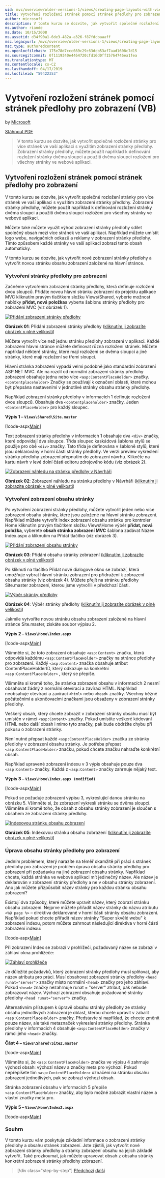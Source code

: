 ```yaml
---
uid: mvc/overview/older-versions-1/views/creating-page-layouts-with-view-master-pages-vb
title: Vytvoření rozložení stránek pomocí stránek předlohy pro zobrazení (VB) | Dokumentace Microsoftu
author: microsoft
description: V tomto kurzu se dozvíte, jak vytvořit společné rozložení stránky pro více stránek ve vaší aplikaci s využitím zobrazení stránky předlohy. Můžete použít...
ms.author: riande
ms.date: 10/16/2008
ms.assetid: d34f90a1-6de3-482a-a326-f87fdcbaaaff
msc.legacyurl: /mvc/overview/older-versions-1/views/creating-page-layouts-with-view-master-pages-vb
msc.type: authoredcontent
ms.openlocfilehash: 175e78d7ccc669c29c63dcb53af7aad1608c7d15
ms.sourcegitcommit: 0f1119340e4464720cfd16d0ff15764746ea1fea
ms.translationtype: MT
ms.contentlocale: cs-CZ
ms.lasthandoff: 04/17/2019
ms.locfileid: "59422353"
---
```

# <a name="creating-page-layouts-with-view-master-pages-vb"></a>Vytvoření rozložení stránek pomocí stránek předlohy pro zobrazení (VB)

by [Microsoft](https://github.com/microsoft)

[Stáhnout PDF](http://download.microsoft.com/download/e/f/3/ef3f2ff6-7424-48f7-bdaa-180ef64c3490/ASPNET_MVC_Tutorial_12_VB.pdf)

> V tomto kurzu se dozvíte, jak vytvořit společné rozložení stránky pro více stránek ve vaší aplikaci s využitím zobrazení stránky předlohy. Zobrazení stránky předlohy, můžete použít například k definování rozložení stránky dvěma sloupci a použití dvěma sloupci rozložení pro všechny stránky ve webové aplikaci.


## <a name="creating-page-layouts-with-view-master-pages"></a>Vytvoření rozložení stránek pomocí stránek předlohy pro zobrazení

V tomto kurzu se dozvíte, jak vytvořit společné rozložení stránky pro více stránek ve vaší aplikaci s využitím zobrazení stránky předlohy. Zobrazení stránky předlohy, můžete použít například k definování rozložení stránky dvěma sloupci a použití dvěma sloupci rozložení pro všechny stránky ve webové aplikaci.

Můžete také můžete využít výhod zobrazení stránky předlohy sdílet společný obsah mezi více stránek ve vaší aplikaci. Například můžete umístit logo webu, navigačních odkazů a reklamy v zobrazení stránky předlohy. Tímto způsobem každé stránky ve vaší aplikaci zobrazí tento obsah automaticky.

V tomto kurzu se dozvíte, jak vytvořit nové zobrazení stránky předlohy a vytvořit novou stránku obsahu zobrazení založené na hlavní stránce.

### <a name="creating-a-view-master-page"></a>Vytvoření stránky předlohy pro zobrazení

Začněme vytvořením zobrazení stránky předlohy, která definuje rozložení dvou sloupců. Přidáte novou hlavní stránku zobrazení do projektu aplikace MVC kliknutím pravým tlačítkem složku Views\Shared, vyberte možnost nabídky **přidat, nová položka**a vyberte šablonu stránky předlohy pro zobrazení MVC (viz obrázek 1).


[![Přidání zobrazení stránky předlohy](creating-page-layouts-with-view-master-pages-vb/_static/image2.png)](creating-page-layouts-with-view-master-pages-vb/_static/image1.png)

**Obrázek 01**: Přidání zobrazení stránky předlohy ([kliknutím ji zobrazíte obrázek v plné velikosti](creating-page-layouts-with-view-master-pages-vb/_static/image3.png))


Můžete vytvořit více než jednu stránku předlohy zobrazení v aplikaci. Každé zobrazení hlavní stránce můžete definovat různá rozložení stránek. Můžete například některé stránky, které mají rozložení se dvěma sloupci a jiné stránky, které mají rozložení se třemi sloupci.

Hlavní stránka zobrazení vypadá velmi podobně jako standardní zobrazení ASP.NET MVC. Ale na rozdíl od normální zobrazení stránky předlohy zobrazení obsahuje jednu nebo více `<asp:ContentPlaceHolder>` značky. `<contentplaceholder>` Značky se používají k označení oblastí, které mohou být přepsána nastaveními v jednotlivé stránky obsahu stránky předlohy.

Například zobrazení stránky předlohy v informacích 1 definuje rozložení dvou sloupců. Obsahuje dva `<contentplaceholder>` značky. Jeden `<ContentPlaceHolder>` pro každý sloupec.

**Výpis 1 – `Views\Shared\Site.master`**

[!code-aspx[Main](creating-page-layouts-with-view-master-pages-vb/samples/sample1.aspx)]

Text zobrazení stránky předlohy v informacích 1 obsahuje dva `<div>` značky, které odpovídají dva sloupce. Třída sloupec kaskádová šablona stylů se použije pro obě `<div>` značky. Tato třída je definována v šabloně stylů, které jsou deklarovány v horní části stránky předlohy. Ve verzi preview vykreslení stránky předlohy zobrazení přepnutím do zobrazení návrhu. Klikněte na kartu návrh v levé dolní části editoru zdrojového kódu (viz obrázek 2).


[![Zobrazení náhledu na stránku předlohy v Návrháři](creating-page-layouts-with-view-master-pages-vb/_static/image5.png)](creating-page-layouts-with-view-master-pages-vb/_static/image4.png)

**Obrázek 02**: Zobrazení náhledu na stránku předlohy v Návrháři ([kliknutím ji zobrazíte obrázek v plné velikosti](creating-page-layouts-with-view-master-pages-vb/_static/image6.png))


### <a name="creating-a-view-content-page"></a>Vytvoření zobrazení obsahu stránky

Po vytvoření zobrazení stránky předlohy, můžete vytvořit jeden nebo více zobrazení obsahu stránky, které jsou založené na hlavní stránku zobrazení. Například můžete vytvořit Index zobrazení obsahu stránku pro kontroler Home kliknutím pravým tlačítkem složku Views\Home výběr **přidat, nová položka**, vyberete **obsah stránka zobrazení MVC** šablona zadávat Název Index.aspx a kliknutím na Přidat tlačítko (viz obrázek 3).


[![Přidání zobrazení obsahu stránky](creating-page-layouts-with-view-master-pages-vb/_static/image8.png)](creating-page-layouts-with-view-master-pages-vb/_static/image7.png)

**Obrázek 03**: Přidání obsahu stránky zobrazení ([kliknutím ji zobrazíte obrázek v plné velikosti](creating-page-layouts-with-view-master-pages-vb/_static/image9.png))


Po kliknutí na tlačítko Přidat nové dialogové okno se zobrazí, která umožňuje vybrat hlavní stránku zobrazení pro přidružení k zobrazení obsahu stránky (viz obrázek 4). Můžete přejít na stránku předlohy Site.master zobrazení, kterou jsme vytvořili v předchozí části.


[![Výběr stránky předlohy](creating-page-layouts-with-view-master-pages-vb/_static/image11.png)](creating-page-layouts-with-view-master-pages-vb/_static/image10.png)

**Obrázek 04**: Výběr stránky předlohy ([kliknutím ji zobrazíte obrázek v plné velikosti](creating-page-layouts-with-view-master-pages-vb/_static/image12.png))


Jakmile vytvoříte novou stránku obsahu zobrazení založené na hlavní stránce Site.master, získáte soubor výpisu 2.

**Výpis 2 – `Views\Home\Index.aspx`**

[!code-aspx[Main](creating-page-layouts-with-view-master-pages-vb/samples/sample2.aspx)]

Všimněte si, že toto zobrazení obsahuje `<asp:Content>` značku, která odpovídá každému `<asp:ContentPlaceHolder>` značky na stránce předlohy pro zobrazení. Každý `<asp:Content>` značka obsahuje atribut ContentPlaceHolderID, který odkazuje na konkrétní `<asp:ContentPlaceHolder>` , který se přepíše.

Všimněte si kromě toho, že stránka zobrazení obsahu v informacích 2 nesmí obsahovat žádný z normální otevírací a zavírací HTML. Například neobsahuje otevírací a zavírací `<html>` nebo `<head>` značky. Všechny běžné počátečními a ukončovacími značkami jsou obsaženy v zobrazení stránky předlohy.

Veškerý obsah, který chcete zobrazit v zobrazení stránky obsahu musí být umístěn v rámci `<asp:Content>` značky. Pokud umístíte veškeré kódování HTML nebo další obsah i mimo tyto značky, pak bude obdržíte chybu při pokusu o zobrazení stránky.

Není nutné přepsat každé `<asp:ContentPlaceHolder>` značku ze stránky předlohy v zobrazení obsahu stránky. Je potřeba přepsat `<asp:ContentPlaceHolder>` značku, pokud chcete značku nahraďte konkrétní obsah.

Například upravené zobrazení indexu v 3 výpis obsahuje pouze dva `<asp:Content>` značky. Každá z `<asp:Content>` značky zahrnuje nějaký text.

**Výpis 3 – `Views\Home\Index.aspx (modified)`**

[!code-aspx[Main](creating-page-layouts-with-view-master-pages-vb/samples/sample3.aspx)]

Pokud se požaduje zobrazení výpisu 3, vykreslující danou stránku na obrázku 5. Všimněte si, že zobrazení vykreslí stránku se dvěma sloupci. Všimněte si kromě toho, že obsah z obsahu stránky zobrazení je sloučen s obsahem ze zobrazení stránky předlohy.


[![Indexovou stránku obsahu zobrazení](creating-page-layouts-with-view-master-pages-vb/_static/image14.png)](creating-page-layouts-with-view-master-pages-vb/_static/image13.png)

**Obrázek 05**: Indexovou stránku obsahu zobrazení ([kliknutím ji zobrazíte obrázek v plné velikosti](creating-page-layouts-with-view-master-pages-vb/_static/image15.png))


### <a name="modifying-view-master-page-content"></a>Úprava obsahu stránky předlohy pro zobrazení

Jedním problémem, který narazíte na téměř okamžitě při práci s stránek předlohy pro zobrazení je problém úprava obsahu stránky předlohy pro zobrazení při požadavku na jiné zobrazení obsahu stránky. Například chcete, každá stránka ve webové aplikaci mít jedinečný název. Ale název je deklarován v zobrazení stránky předlohy a ne v obsahu stránky zobrazení. Ano jak můžete přizpůsobit název stránky pro každou stránku obsahu zobrazení?

Existují dva způsoby, které můžete upravit název, který zobrazí stránku obsahu zobrazení. Nejprve můžete přiřadit název stránky do názvu atributu `<%@ page %>` – direktiva deklarované v horní části stránky obsahu zobrazení. Například pokud chcete přiřadit název stránky "Super skvělé webu" k zobrazení indexu, potom můžete zahrnout následující direktiva v horní části zobrazení indexu:

[!code-aspx[Main](creating-page-layouts-with-view-master-pages-vb/samples/sample4.aspx)]

Při zobrazení Index se zobrazí v prohlížeči, požadovaný název se zobrazí v záhlaví okna prohlížeče:


[![Záhlaví prohlížeče](creating-page-layouts-with-view-master-pages-vb/_static/image17.png)](creating-page-layouts-with-view-master-pages-vb/_static/image16.png)


Je důležité požadavků, který zobrazení stránky předlohy musí splňovat, aby název atributu pro práci. Musí obsahovat zobrazení stránky předlohy `<head runat="server">` značky místo normální `<head>` značky pro jeho záhlaví. Pokud `<head>` značky nezahrnuje runat = "server" atribut, pak nebude zobrazovat název. Výchozí zobrazení obsahuje požadované stránky předlohy `<head runat="server">` značky.

Alternativním přístupem k úpravě obsahu stránky předlohy ze stránky obsahu jednotlivých zobrazení je oblast, kterou chcete upravit v zabalit `<asp:ContentPlaceHolder>` značky. Představte si například, že chcete změnit pouze název, ale také metaznaček vykreslení stránky předlohy. Stránka předlohy v informacích 4 obsahuje `<asp:ContentPlaceHolder>` značky v rámci jeho `<head>` značky.

**Část 4 – `Views\Shared\Site2.master`**

[!code-aspx[Main](creating-page-layouts-with-view-master-pages-vb/samples/sample5.aspx)]

Všimněte si, že `<asp:ContentPlaceHolder>` značka ve výpisu 4 zahrnuje výchozí obsah: výchozí název a značky meta pro výchozí. Pokud nepřepíšete tím `<asp:ContentPlaceHolder>` označení na stránku obsahu zobrazení jednotlivých, pak se zobrazí výchozí obsah.

Stránka zobrazení obsahu v informacích 5 přepíše `<asp:ContentPlaceHolder>` značky, aby bylo možné zobrazit vlastní název a vlastní značky meta pro.

**Výpis 5 – `Views\Home\Index2.aspx`**

[!code-aspx[Main](creating-page-layouts-with-view-master-pages-vb/samples/sample6.aspx)]

### <a name="summary"></a>Souhrn

V tomto kurzu vám poskytuje základní informace o zobrazení stránky předlohy a obsahu stránek zobrazení. Jste zjistili, jak vytvořit nové zobrazení stránky předlohy a stránky zobrazení obsahu na jejich základě vytvořit. Také prozkoumat, jak můžete upravovat obsah z obsahu stránky konkrétní zobrazení stránky předlohy zobrazení.

> [!div class="step-by-step"]
> [Předchozí](using-the-tagbuilder-class-to-build-html-helpers-vb.md)
> [další](passing-data-to-view-master-pages-vb.md)
